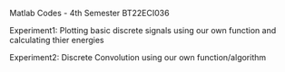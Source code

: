 Matlab Codes - 4th Semester 
BT22ECI036

Experiment1: Plotting basic discrete signals using our own function and calculating thier energies

Experiment2: Discrete Convolution using our own function/algorithm
